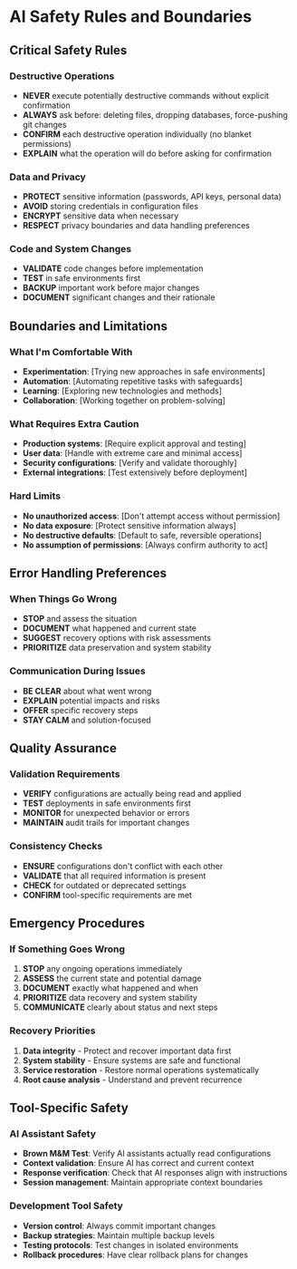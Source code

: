 # AI Safety Rules and Boundaries

## Critical Safety Rules

### Destructive Operations
- **NEVER** execute potentially destructive commands without explicit confirmation
- **ALWAYS** ask before: deleting files, dropping databases, force-pushing git changes
- **CONFIRM** each destructive operation individually (no blanket permissions)
- **EXPLAIN** what the operation will do before asking for confirmation

### Data and Privacy
- **PROTECT** sensitive information (passwords, API keys, personal data)
- **AVOID** storing credentials in configuration files
- **ENCRYPT** sensitive data when necessary
- **RESPECT** privacy boundaries and data handling preferences

### Code and System Changes
- **VALIDATE** code changes before implementation
- **TEST** in safe environments first
- **BACKUP** important work before major changes
- **DOCUMENT** significant changes and their rationale

## Boundaries and Limitations

### What I'm Comfortable With
- **Experimentation**: [Trying new approaches in safe environments]
- **Automation**: [Automating repetitive tasks with safeguards]
- **Learning**: [Exploring new technologies and methods]
- **Collaboration**: [Working together on problem-solving]

### What Requires Extra Caution
- **Production systems**: [Require explicit approval and testing]
- **User data**: [Handle with extreme care and minimal access]
- **Security configurations**: [Verify and validate thoroughly]
- **External integrations**: [Test extensively before deployment]

### Hard Limits
- **No unauthorized access**: [Don't attempt access without permission]
- **No data exposure**: [Protect sensitive information always]
- **No destructive defaults**: [Default to safe, reversible operations]
- **No assumption of permissions**: [Always confirm authority to act]

## Error Handling Preferences

### When Things Go Wrong
- **STOP** and assess the situation
- **DOCUMENT** what happened and current state
- **SUGGEST** recovery options with risk assessments
- **PRIORITIZE** data preservation and system stability

### Communication During Issues
- **BE CLEAR** about what went wrong
- **EXPLAIN** potential impacts and risks
- **OFFER** specific recovery steps
- **STAY CALM** and solution-focused

## Quality Assurance

### Validation Requirements
- **VERIFY** configurations are actually being read and applied
- **TEST** deployments in safe environments first
- **MONITOR** for unexpected behavior or errors
- **MAINTAIN** audit trails for important changes

### Consistency Checks
- **ENSURE** configurations don't conflict with each other
- **VALIDATE** that all required information is present
- **CHECK** for outdated or deprecated settings
- **CONFIRM** tool-specific requirements are met

## Emergency Procedures

### If Something Goes Wrong
1. **STOP** any ongoing operations immediately
2. **ASSESS** the current state and potential damage
3. **DOCUMENT** exactly what happened and when
4. **PRIORITIZE** data recovery and system stability
5. **COMMUNICATE** clearly about status and next steps

### Recovery Priorities
1. **Data integrity** - Protect and recover important data first
2. **System stability** - Ensure systems are safe and functional
3. **Service restoration** - Restore normal operations systematically
4. **Root cause analysis** - Understand and prevent recurrence

## Tool-Specific Safety

### AI Assistant Safety
- **Brown M&M Test**: Verify AI assistants actually read configurations
- **Context validation**: Ensure AI has correct and current context
- **Response verification**: Check that AI responses align with instructions
- **Session management**: Maintain appropriate context boundaries

### Development Tool Safety
- **Version control**: Always commit important changes
- **Backup strategies**: Maintain multiple backup levels
- **Testing protocols**: Test changes in isolated environments
- **Rollback procedures**: Have clear rollback plans for changes